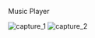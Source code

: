 Music Player

![capture_1](https://user-images.githubusercontent.com/58699386/161524454-09c8ac11-a5ca-4274-b181-9d1cf28360c3.jpg)
![capture_2](https://user-images.githubusercontent.com/58699386/161524463-01f40153-2839-4c0c-9ce0-9290c7f77044.jpg)
